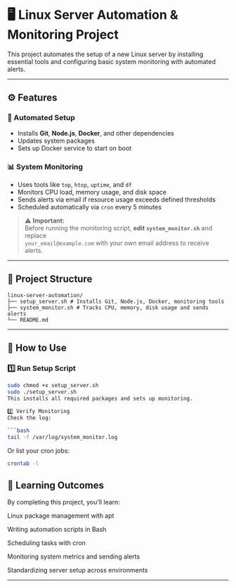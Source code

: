 # 🖥️ Linux Server Automation & Monitoring Project

This project automates the setup of a new Linux server by installing essential tools and configuring basic system monitoring with automated alerts.

---

## ⚙️ Features

### 🧰 Automated Setup
- Installs **Git**, **Node.js**, **Docker**, and other dependencies  
- Updates system packages  
- Sets up Docker service to start on boot  

### 📊 System Monitoring
- Uses tools like `top`, `htop`, `uptime`, and `df`
- Monitors CPU load, memory usage, and disk space
- Sends alerts via email if resource usage exceeds defined thresholds
- Scheduled automatically via `cron` every 5 minutes

> ⚠️ **Important:**  
> Before running the monitoring script, **edit `system_monitor.sh`** and replace  
> `your_email@example.com` with your own email address to receive alerts.

---

## 🧩 Project Structure
```
linux-server-automation/
├── setup_server.sh # Installs Git, Node.js, Docker, monitoring tools
├── system_monitor.sh # Tracks CPU, memory, disk usage and sends alerts
└── README.md
```

---

## 🚀 How to Use

### 1️⃣ Run Setup Script
```bash
sudo chmod +x setup_server.sh
sudo ./setup_server.sh
This installs all required packages and sets up monitoring.

2️⃣ Verify Monitoring
Check the log:

```bash
tail -f /var/log/system_monitor.log
```
Or list your cron jobs:

```bash
crontab -l
```
## 🧠 Learning Outcomes
By completing this project, you’ll learn:

Linux package management with apt

Writing automation scripts in Bash

Scheduling tasks with cron

Monitoring system metrics and sending alerts

Standardizing server setup across environments

---

